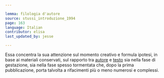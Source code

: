 ```yaml
---

lemma: filologia d'autore
source: stussi_introduzione_1994
page: 163
language: Italian
contributor: elisa
last_updated_by: jesse

---
```


Essa concentra la sua attenzione sul momento creativo e formula ipotesi, in base ai materiali conservati, sul rapporto tra [autore](author.html) e [testo](text.html) sia nella fase di gestazione, sia nella fase spesso tormentata che, dopo la prima pubblicazione, porta talvolta a rifacimenti più o meno numerosi e complessi.
